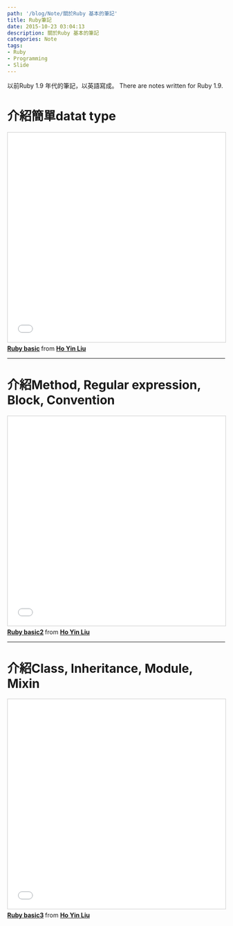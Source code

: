 ```yaml
---
path: '/blog/Note/關於Ruby 基本的筆記'
title: Ruby筆記
date: 2015-10-23 03:04:13
description: 關於Ruby 基本的筆記
categories: Note
tags:
- Ruby
- Programming
- Slide
---
```


以前Ruby 1.9 年代的筆記，以英語寫成。
There are notes written for Ruby 1.9.

# 介紹簡單datat type
<iframe src="//www.slideshare.net/slideshow/embed_code/key/kRWQD30OFbHLRN" width="595" height="485" frameborder="0" marginwidth="0" marginheight="0" scrolling="no" style="border:1px solid #CCC; border-width:1px; margin-bottom:5px; max-width: 100%;" allowfullscreen> </iframe> <div style="margin-bottom:5px"> <strong> <a href="//www.slideshare.net/HugeJ/ruby-basic-54277284" title="Ruby basic" target="_blank">Ruby basic</a> </strong> from <strong><a href="//www.slideshare.net/HugeJ" target="_blank">Ho Yin Liu</a></strong> </div>

-----

# 介紹Method, Regular expression, Block, Convention
<iframe src="//www.slideshare.net/slideshow/embed_code/key/aY0QKwGS9Nv2V2" width="595" height="485" frameborder="0" marginwidth="0" marginheight="0" scrolling="no" style="border:1px solid #CCC; border-width:1px; margin-bottom:5px; max-width: 100%;" allowfullscreen> </iframe> <div style="margin-bottom:5px"> <strong> <a href="//www.slideshare.net/HugeJ/ruby-basic2-54277754" title="Ruby basic2" target="_blank">Ruby basic2</a> </strong> from <strong><a href="//www.slideshare.net/HugeJ" target="_blank">Ho Yin Liu</a></strong> </div>

-----

# 介紹Class, Inheritance, Module, Mixin
<iframe src="//www.slideshare.net/slideshow/embed_code/key/tQE7jBdXYVHMpF" width="595" height="485" frameborder="0" marginwidth="0" marginheight="0" scrolling="no" style="border:1px solid #CCC; border-width:1px; margin-bottom:5px; max-width: 100%;" allowfullscreen> </iframe> <div style="margin-bottom:5px"> <strong> <a href="//www.slideshare.net/HugeJ/ruby-basic3" title="Ruby basic3" target="_blank">Ruby basic3</a> </strong> from <strong><a href="//www.slideshare.net/HugeJ" target="_blank">Ho Yin Liu</a></strong> </div>
